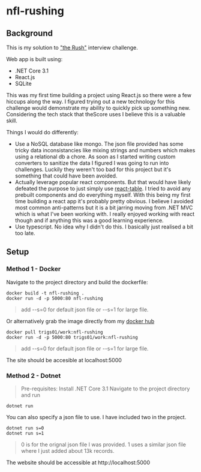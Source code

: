 # nfl-rushing
## Background
This is my solution to  ["the Rush"](https://github.com/tsicareers/nfl-rushing) interview challenge. 

Web app is built using:
* .NET Core 3.1
* React.js
* SQLite

This was my first time building a project using React.js so there were a few hiccups along the way. I figured trying out a new technology for this challenge would demonstrate my ability to quickly pick up something new. Considering the tech stack that theScore uses I believe this is a valuable skill.

Things I would do differently:
* Use a NoSQL database like mongo. The json file provided has some tricky data inconsistancies like mixing strings and numbers which makes using a relational db a chore. As soon as I started writing custom converters to sanitize the data I figured I was going to run into challenges. Luckily they weren't too bad for this project but it's something that could have been avoided.
* Actually leverage popular react components. But that would have likely defeated the purpose to just simply use [react-table](https://react-table.tanstack.com/). I tried to avoid any prebuilt components and do everything myself. With this being my first time building a react app it's probably pretty obvious. I believe I avoided most common anti-patterns but it is a bit jarring moving from .NET MVC which is what I've been working with. I really enjoyed working with react though and if anything this was a good learning experience.
* Use typescript. No idea why I didn't do this. I basically just realised a bit too late.

## Setup
### Method 1 - Docker

Navigate to the project directory and build the dockerfile:

```
docker build -t nfl-rushing .
docker run -d -p 5000:80 nfl-rushing
```
> add --s=0 for default json file or --s=1 for large file.

Or alternatively grab the image directly from my [docker hub](https://hub.docker.com/r/trigs01/work/tags)
```
docker pull trigs01/work:nfl-rushing
docker run -d -p 5000:80 trigs01/work:nfl-rushing
```
> add --s=0 for default json file or --s=1 for large file.

The site should be accesible at localhost:5000
### Method 2 - Dotnet
>Pre-requisites: Install .NET Core 3.1
Navigate to the project directory and run

```
dotnet run
```

You can also specify a json file to use. I have included two in the project. 
```
dotnet run s=0
dotnet run s=1
```
> 0 is for the orignal json file I was provided. 1 uses a similar json file where I just added about 13k records.

The website should be accessible at http://localhost:5000
